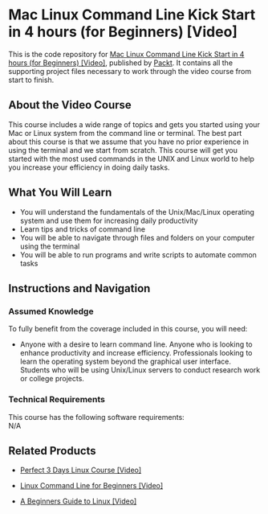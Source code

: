 


# Mac Linux Command Line Kick Start in 4 hours (for Beginners) [Video]
This is the code repository for [Mac Linux Command Line Kick Start in 4 hours (for Beginners) [Video]](https://www.packtpub.com/application-development/mac-linux-command-line-kick-start-4-hours-beginners-video), published by [Packt](https://www.packtpub.com/?utm_source=github). It contains all the supporting project files necessary to work through the video course from start to finish.
## About the Video Course
This course includes a wide range of topics and gets you started using your Mac or Linux system from the command line or terminal. The best part about this course is that we assume that you have no prior experience in using the terminal and we start from scratch. This course will get you started with the most used commands in the UNIX and Linux world to help you increase your efficiency in doing daily tasks.

<H2>What You Will Learn</H2>
<DIV class=book-info-will-learn-text>
<UL>
<LI> You will understand the fundamentals of the Unix/Mac/Linux operating system and use them for increasing daily productivity</LI>
<LI> Learn tips and tricks of command line</LI>
<LI> You will be able to navigate through files and folders on your computer using the terminal</LI>
<LI> You will be able to run programs and write scripts to automate common tasks</LI>
</UL></DIV>

## Instructions and Navigation
### Assumed Knowledge
To fully benefit from the coverage included in this course, you will need:<br/>
<DIV class=book-info-will-learn-text>
<UL>
<LI> Anyone with a desire to learn command line. Anyone who is looking to enhance productivity and increase efficiency. Professionals looking to learn the operating system beyond the graphical user interface. Students who will be using Unix/Linux servers to conduct research work or college projects.</LI>
</UL>
<DIV>

### Technical Requirements
This course has the following software requirements:<br/>
N/A

## Related Products
* [Perfect 3 Days Linux Course [Video]](https://www.packtpub.com/networking-and-servers/perfect-3-days-linux-course-video)

* [Linux Command Line for Beginners [Video]](https://www.packtpub.com/networking-and-servers/linux-command-line-beginners-video)

* [A Beginners Guide to Linux [Video]](https://www.packtpub.com/application-development/beginners-guide-linux-video)

